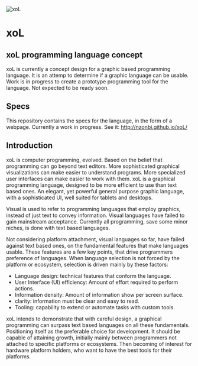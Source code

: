 ![xoL](http://nzonbi.github.io/xoL/res/xol.png)

# xoL 

## xoL programming language concept

xoL is currently a concept design for a graphic based programming language. It is an attemp to determine if a graphic language can be usable. Work is in progress to create a prototype programming tool for the language. Not expected to be ready soon.

## Specs

This repository contains the specs for the language, in the form of a webpage. Currently a work in progress. See it: http://nzonbi.github.io/xoL/

## Introduction

xoL is computer programming, evolved. Based on the belief that programming can go beyond text editors. More sophisticated graphical visualizations can make easier to understand programs. More specialized user interfaces can make easier to work with them.
xoL is a graphical programming language, designed to be more efficient to use than text based ones. An elegant, yet powerful general purpose graphic language, with a sophisticated UI, well suited for tablets and desktops.

Visual is used to refer to programming languages that employ graphics, instead of just text to convey information. Visual languages have failed to gain mainstream acceptance. Currently all programming, save some minor niches, is done with text based languages.

Not considering platform attachment, visual languages so far, have failed against text based ones, on the fundamental features that make languages usable. These features are a few key points, that drive programmers preference of languages. When language selection is not forced by the platform or ecosystem, selection is driven mainly by these factors:

* Language design: technical features that conform the language.
* User Interface (UI) efficiency: Amount of effort required to perform actions. 
* Information density: Amount of information show per screen surface. 
* clarity: information must be clear and easy to read. 
* Tooling: capability to extend or automate tasks with custom tools.

xoL intends to demonstrate that with careful design, a graphical programming can surpass text based languages on all these fundamentals. Positioning itself as the preferable choice for development. It should be capable of attaining growth, initially mainly between programmers not attached to specific platforms or ecosystems. Then becoming of interest for hardware platform holders, who want to have the best tools for their platforms.
